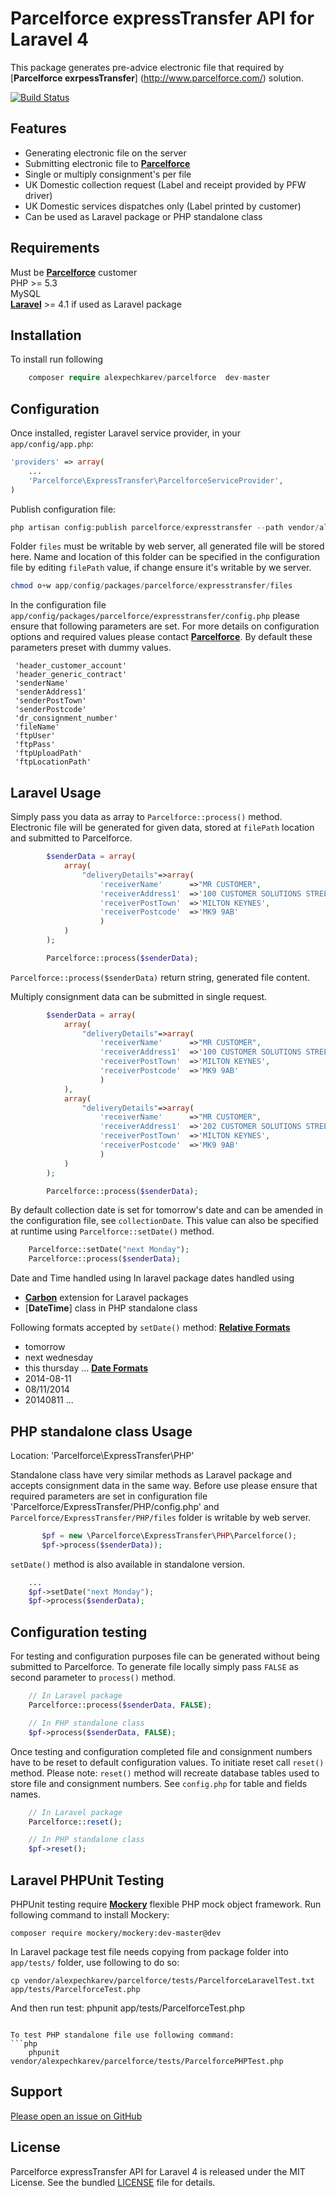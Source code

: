 Parcelforce expressTransfer API for Laravel 4
======================
This package generates pre-advice electronic file that required by [**Parcelforce exrpessTransfer**]
(http://www.parcelforce.com/) solution.

[![Build Status](https://travis-ci.org/alexpechkarev/parcelforce.svg?branch=master)](https://travis-ci.org/alexpechkarev/parcelforce)



Features
------------

 - Generating electronic file on the server
 - Submitting electronic file to [**Parcelforce**](http://www.parcelforce.com/)
 - Single or multiply consignment's per file
 - UK Domestic collection request (Label and receipt provided by PFW driver) 
 - UK Domestic services dispatches only (Label printed by customer)
 - Can be used as Laravel package or PHP standalone class


        
Requirements
------------

Must be [**Parcelforce**](http://www.parcelforce.com/account-customer/benefits-of-parcelforce-account) customer        
PHP >= 5.3        
MySQL        
[**Laravel**](http://laravel.com/) >= 4.1 if used as Laravel package



Installation
------------

To install run following 
```php
    composer require alexpechkarev/parcelforce  dev-master
```


Configuration
-------------

Once installed, register Laravel service provider, in your `app/config/app.php`:

```php
'providers' => array(
	...
    'Parcelforce\ExpressTransfer\ParcelforceServiceProvider',
)
```

Publish configuration file:

```php
php artisan config:publish parcelforce/expresstransfer --path vendor/alexpechkarev/parcelforce/src/config/
```

Folder `files` must be writable by web server, all generated file will be stored here. 
Name and location of this folder can be specified in the configuration file by editing `filePath` value, 
if change ensure it's writable by we server.

```php
chmod o+w app/config/packages/parcelforce/expresstransfer/files
```


In the configuration file `app/config/packages/parcelforce/expresstransfer/config.php` please ensure that following parameters are set. 
For more details on configuration options and required values please contact [**Parcelforce**](http://www.parcelforce.com/contact-us).
By default these parameters preset with dummy values.
```
 'header_customer_account' 
 'header_generic_contract'
 'senderName'
 'senderAddress1'
 'senderPostTown'
 'senderPostcode'
 'dr_consignment_number' 
 'fileName' 
 'ftpUser' 
 'ftpPass'
 'ftpUploadPath'
 'ftpLocationPath'
```


Laravel Usage
-------------

Simply pass you data as array to `Parcelforce::process()` method. Electronic file will be generated for given data, 
stored at `filePath` location and submitted to Parcelforce. 

```php
        $senderData = array(
            array(
                "deliveryDetails"=>array(
                    'receiverName'      =>"MR CUSTOMER",
                    'receiverAddress1'  =>'100 CUSTOMER SOLUTIONS STREET',
                    'receiverPostTown'  =>'MILTON KEYNES',
                    'receiverPostcode'  =>'MK9 9AB'
                    )
            )           
        );

        Parcelforce::process($senderData);
```

`Parcelforce::process($senderData)` return string, generated file content.

Multiply consignment data can be submitted in single request.

```php
        $senderData = array(
            array(
                "deliveryDetails"=>array(
                    'receiverName'      =>"MR CUSTOMER",
                    'receiverAddress1'  =>'100 CUSTOMER SOLUTIONS STREET',
                    'receiverPostTown'  =>'MILTON KEYNES',
                    'receiverPostcode'  =>'MK9 9AB'
                    )
            ),
            array(
                "deliveryDetails"=>array(
                    'receiverName'      =>"MR CUSTOMER",
                    'receiverAddress1'  =>'202 CUSTOMER SOLUTIONS STREET',
                    'receiverPostTown'  =>'MILTON KEYNES',
                    'receiverPostcode'  =>'MK9 9AB'
                    )
            )
        );

        Parcelforce::process($senderData);
```

By default collection date is set for tomorrow's date and can be amended in the configuration file, see `collectionDate`.
This value can also be specified at runtime using `Parcelforce::setDate()` method.
```php
    Parcelforce::setDate("next Monday");
    Parcelforce::process($senderData);
```
Date and Time handled using
In laravel package dates handled using 
 - [**Carbon**](https://github.com/briannesbitt/Carbon) extension for Laravel packages 
 - [**DateTime**] class in PHP standalone class  

Following formats accepted by `setDate()` method:
[**Relative Formats**](http://php.net/manual/en/datetime.formats.relative.php)
 - tomorrow
 - next wednesday
 - this thursday
...
[**Date Formats**](http://php.net/manual/en/datetime.formats.date.php)
 - 2014-08-11
 - 08/11/2014
 - 20140811
...



PHP standalone class Usage
-------------
Location: 'Parcelforce\ExpressTransfer\PHP\'

Standalone class have very similar methods as Laravel package and accepts consignment data in the same way.
Before use please ensure that required parameters are set in configuration file 'Parcelforce/ExpressTransfer/PHP/config.php' and
`Parcelforce/ExpressTransfer/PHP/files` folder is writable by web server.

```php
       $pf = new \Parcelforce\ExpressTransfer\PHP\Parcelforce();
       $pf->process($senderData));
```

`setDate()` method is also available in standalone version.
```php
    ...
    $pf->setDate("next Monday");
    $pf->process($senderData);
```


Configuration testing
-------------

For testing and configuration purposes file can be generated without being submitted to Parcelforce.
To generate file locally simply pass `FALSE` as second parameter to `process()` method.
```php
    // In Laravel package
    Parcelforce::process($senderData, FALSE);

    // In PHP standalone class
    $pf->process($senderData, FALSE);
```

Once testing and configuration completed file and consignment numbers have to be reset to default configuration values.
To initiate reset call `reset()` method. Please note: `reset()` method will recreate database tables used to store file and consignment numbers.
See `config.php` for table and fields names.
```php
    // In Laravel package
    Parcelforce::reset();

    // In PHP standalone class
    $pf->reset();
```



Laravel PHPUnit Testing
-------------

PHPUnit testing require [**Mockery**](https://github.com/padraic/mockery) flexible PHP mock object framework.
Run following command to install Mockery:
```
composer require mockery/mockery:dev-master@dev
```
In Laravel package test file needs copying from package folder into `app/tests/` folder, use following to do so:
```
cp vendor/alexpechkarev/parcelforce/tests/ParcelforceLaravelTest.txt app/tests/ParcelforceTest.php
```
And then run test:
phpunit app/tests/ParcelforceTest.php
```

To test PHP standalone file use following command:
```php
    phpunit vendor/alexpechkarev/parcelforce/tests/ParcelforcePHPTest.php
```

Support
-------

[Please open an issue on GitHub](https://github.com/alexpechkarev/parcelforce/issues)


License
-------

Parcelforce expressTransfer API for Laravel 4 is released under the MIT License. See the bundled
[LICENSE](https://github.com/alexpechkarev/parcelforce/blob/master/LICENSE)
file for details.